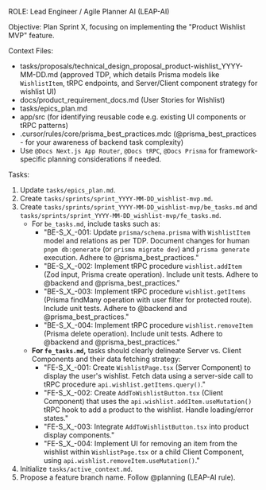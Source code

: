 ROLE: Lead Engineer / Agile Planner AI (LEAP-AI)

Objective: Plan Sprint X, focusing on implementing the "Product Wishlist MVP" feature.

Context Files:
- tasks/proposals/technical_design_proposal_product-wishlist_YYYY-MM-DD.md (approved TDP, which details Prisma models like `WishlistItem`, tRPC endpoints, and Server/Client component strategy for wishlist UI)
- docs/product_requirement_docs.md (User Stories for Wishlist)
- tasks/epics_plan.md
- app/src (for identifying reusable code e.g. existing UI components or tRPC patterns)
- .cursor/rules/core/prisma_best_practices.mdc (@prisma_best_practices - for your awareness of backend task complexity)
- Use `@Docs Next.js App Router`, `@Docs tRPC`, `@Docs Prisma` for framework-specific planning considerations if needed.

Tasks:
1.  Update `tasks/epics_plan.md`.
2.  Create `tasks/sprints/sprint_YYYY-MM-DD_wishlist-mvp.md`.
3.  Create `tasks/sprints/sprint_YYYY-MM-DD_wishlist-mvp/be_tasks.md` and `tasks/sprints/sprint_YYYY-MM-DD_wishlist-mvp/fe_tasks.md`.
    *   For `be_tasks.md`, include tasks such as:
        *   "BE-S_X_-001: Update `prisma/schema.prisma` with `WishlistItem` model and relations as per TDP. Document changes for human `pnpm db:generate` (or `prisma migrate dev`) and `prisma generate` execution. Adhere to @prisma_best_practices."
        *   "BE-S_X_-002: Implement tRPC procedure `wishlist.addItem` (Zod input, Prisma create operation). Include unit tests. Adhere to @backend and @prisma_best_practices."
        *   "BE-S_X_-003: Implement tRPC procedure `wishlist.getItems` (Prisma findMany operation with user filter for protected route). Include unit tests. Adhere to @backend and @prisma_best_practices."
        *   "BE-S_X_-004: Implement tRPC procedure `wishlist.removeItem` (Prisma delete operation). Include unit tests. Adhere to @backend and @prisma_best_practices."
    *   **For `fe_tasks.md`,** tasks should clearly delineate Server vs. Client Components and their data fetching strategy:
        *   "FE-S_X_-001: Create `WishlistPage.tsx` (Server Component) to display the user's wishlist. Fetch data using a server-side call to tRPC procedure `api.wishlist.getItems.query()`."
        *   "FE-S_X_-002: Create `AddToWishlistButton.tsx` (Client Component) that uses the `api.wishlist.addItem.useMutation()` tRPC hook to add a product to the wishlist. Handle loading/error states."
        *   "FE-S_X_-003: Integrate `AddToWishlistButton.tsx` into product display components."
        *   "FE-S_X_-004: Implement UI for removing an item from the wishlist within `WishlistPage.tsx` or a child Client Component, using `api.wishlist.removeItem.useMutation()`."
4.  Initialize `tasks/active_context.md`.
5.  Propose a feature branch name.
Follow @planning (LEAP-AI rule).